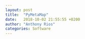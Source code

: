 ```yaml
---
layout: post
title:  "PyMetaMap"
date:   2018-10-02 21:55:55 +0200
author: "Anthony Rios"
categories: Software
---
```



